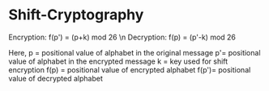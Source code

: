 # Shift-Cryptography

Encryption: f(p') = (p+k) mod 26 \n
Decryption: f(p) = (p'-k) mod 26

Here, p = positional value of alphabet in the original message 
      p'= positional value of alphabet in the encrypted message 
      k = key used for shift encryption 
      f(p) = positional value of encrypted alphabet 
      f(p')= positional value of decrypted alphabet
